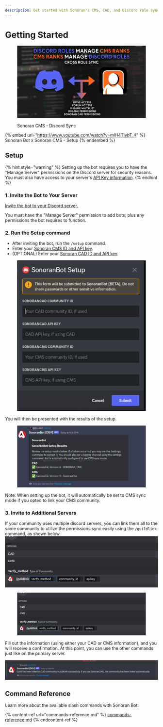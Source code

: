 ```yaml
---
description: Get started with Sonoran's CMS, CAD, and Discord role sync!
---
```


# Getting Started

<figure><img src="../../.gitbook/assets/crossrolesync-v6.png" alt=""><figcaption><p>Sonoran CMS - Discord Sync</p></figcaption></figure>

{% embed url="https://www.youtube.com/watch?v=mlH4TlybT_4" %}
Sonoran Bot x Sonoran CMS - Setup
{% endembed %}

## Setup

{% hint style="warning" %}
Setting up the bot requires you to have the "Manage Server" permissions on the Discord server for security reasons. You must also have access to your server's [API Key information](../../developer-api-documentation/api-integration/getting-started/retrieving-your-credentials.md).
{% endhint %}

### 1. Invite the Bot to Your Server

[Invite the bot to your Discord server.](https://discord.com/api/oauth2/authorize?client\_id=1060274480930361424\&permissions=9395241984\&scope=bot%20applications.commands)

You must have the "Manage Server" permission to add bots; plus any permissions the bot requires to function.

### 2. Run the Setup command

* After inviting the bot, run the `/setup` command.
* Enter your [Sonoran CMS ID and API key](../../developer-api-documentation/api-integration/getting-started/#gather-your-credentials).
* (OPTIONAL) Enter your [Sonoran CAD ID and API key](https://info.sonorancad.com/sonoran-cad/api-integration/getting-started/retrieving-your-credentials).

<figure><img src="../../.gitbook/assets/Screenshot_11.png" alt=""><figcaption></figcaption></figure>

You will then be presented with the results of the setup.

<figure><img src="../../.gitbook/assets/image (17).png" alt=""><figcaption></figcaption></figure>

Note: When setting up the bot, it will automatically be set to CMS sync mode if you opted to link your CMS community.

### **3. Invite to Additional Servers**

If your community uses multiple discord servers, you can link them all to the same community to utilize the permissions sync easily using the `/guildlink` command, as shown below.![](<../../.gitbook/assets/image (8) (2).png>)

<figure><img src="../../.gitbook/assets/image (8) (2).png" alt=""><figcaption></figcaption></figure>

Fill out the information (using either your CAD or CMS information), and you will receive a confirmation. At this point, you can use the other commands just like on the primary server.

![](<../../.gitbook/assets/image (2) (3).png>)

## Command Reference

Learn more about the available slash commands with Sonoran Bot:

{% content-ref url="commands-reference.md" %}
[commands-reference.md](commands-reference.md)
{% endcontent-ref %}
